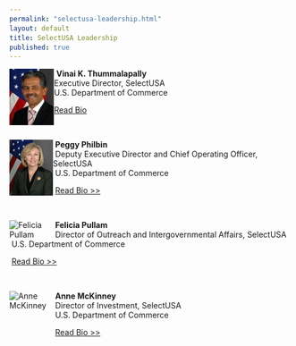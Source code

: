 ```yaml
---
permalink: "selectusa-leadership.html"
layout: default
title: SelectUSA Leadership
published: true
---
```



<P><img style="FLOAT: left" title="Vinai Thummalapally" alt="Vinai Thummalapally" src="images/vinai_thummalapally_1-80x101.jpg" width="80" height="101" />&nbsp;<STRONG>Vinai K. Thummalapally</strong><BR />Executive Director, SelectUSA<BR />U.S. Department of Commerce</p>
<P><A href="vinai-thummalapally.html">Read Bio</a></p>
<P>&nbsp;</p>

<P><img style="FLOAT: left; VERTICAL-ALIGN: middle" title="Peggy Philbin" alt="Peggy Philbin" src="images/PP-headshot-small.jpg" width="78" height="100" />&nbsp;<STRONG>Peggy Philbin<BR /></strong>&nbsp;Deputy Executive Director and Chief Operating Officer, SelectUSA<BR />&nbsp;U.S. Department of Commerce</p>
<P>&nbsp;<A title="Peggy Philbin Biography" href="peggy-philbin.html">Read Bio &gt;&gt;</a></p>
<P>&nbsp;</p>

<P><img style="FLOAT: left; VERTICAL-ALIGN: middle" title="Felicia Pullam" alt="Felicia Pullam" src="https://media.licdn.com/mpr/mpr/shrink_200_200/p/3/000/019/23b/3ec61cd.jpg" width="78" />&nbsp;<STRONG>Felicia Pullam<BR /></strong>&nbsp;Director of Outreach and Intergovernmental Affairs, SelectUSA<BR />&nbsp;U.S. Department of Commerce</p>
<P>&nbsp;<A title="Felicia Pullam Biography" href="felicia-pullam.html">Read Bio &gt;&gt;</a></p>
<P>&nbsp;</p>

<P><img style="FLOAT: left; VERTICAL-ALIGN: middle" title="Anne McKinney" alt="Anne McKinney" src="images/____.jpg" width="78" height="100" />&nbsp;<STRONG>Anne McKinney<BR /></strong>&nbsp;Director of Investment, SelectUSA<BR />&nbsp;U.S. Department of Commerce</p>
<P>&nbsp;<A title="Anne McKinney Biography" href="anne-mckinney.html">Read Bio &gt;&gt;</a></p>
<P>&nbsp;</p>

